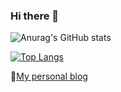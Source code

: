 ### Hi there 👋

![Anurag's GitHub stats](https://github-readme-stats.vercel.app/api?username=Rim-SeungJae&show_icons=true&theme=radical)

[![Top Langs](https://github-readme-stats.vercel.app/api/top-langs/?username=Rim-SeungJae)](https://github.com/anuraghazra/github-readme-stats)

🔗[My personal blog](https://rim-seungjae.github.io/)

<!--
**dipreez/dipreez** is a ✨ _special_ ✨ repository because its `README.md` (this file) appears on your GitHub profile.

Here are some ideas to get you started:

- 🔭 I’m currently working on ...
- 🌱 I’m currently learning ...
- 👯 I’m looking to collaborate on ...
- 🤔 I’m looking for help with ...
- 💬 Ask me about ...
- 📫 How to reach me: ...
- 😄 Pronouns: ...
- ⚡ Fun fact: ...
-->
